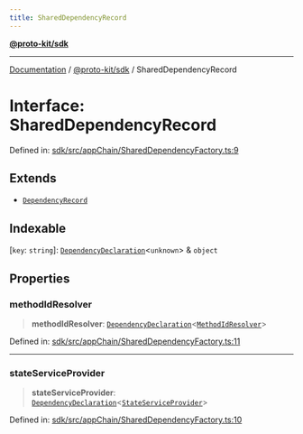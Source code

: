```yaml
---
title: SharedDependencyRecord
---
```


[**@proto-kit/sdk**](../README.md)

***

[Documentation](../../../README.md) / [@proto-kit/sdk](../README.md) / SharedDependencyRecord

# Interface: SharedDependencyRecord

Defined in: [sdk/src/appChain/SharedDependencyFactory.ts:9](https://github.com/proto-kit/framework/blob/b953c754e500c62f01fbbd6d09adfb2f5577269d/packages/sdk/src/appChain/SharedDependencyFactory.ts#L9)

## Extends

- [`DependencyRecord`](../../common/type-aliases/DependencyRecord.md)

## Indexable

\[`key`: `string`\]: [`DependencyDeclaration`](../../common/type-aliases/DependencyDeclaration.md)\<`unknown`\> & `object`

## Properties

### methodIdResolver

> **methodIdResolver**: [`DependencyDeclaration`](../../common/type-aliases/DependencyDeclaration.md)\<[`MethodIdResolver`](../../module/classes/MethodIdResolver.md)\>

Defined in: [sdk/src/appChain/SharedDependencyFactory.ts:11](https://github.com/proto-kit/framework/blob/b953c754e500c62f01fbbd6d09adfb2f5577269d/packages/sdk/src/appChain/SharedDependencyFactory.ts#L11)

***

### stateServiceProvider

> **stateServiceProvider**: [`DependencyDeclaration`](../../common/type-aliases/DependencyDeclaration.md)\<[`StateServiceProvider`](../../protocol/classes/StateServiceProvider.md)\>

Defined in: [sdk/src/appChain/SharedDependencyFactory.ts:10](https://github.com/proto-kit/framework/blob/b953c754e500c62f01fbbd6d09adfb2f5577269d/packages/sdk/src/appChain/SharedDependencyFactory.ts#L10)
